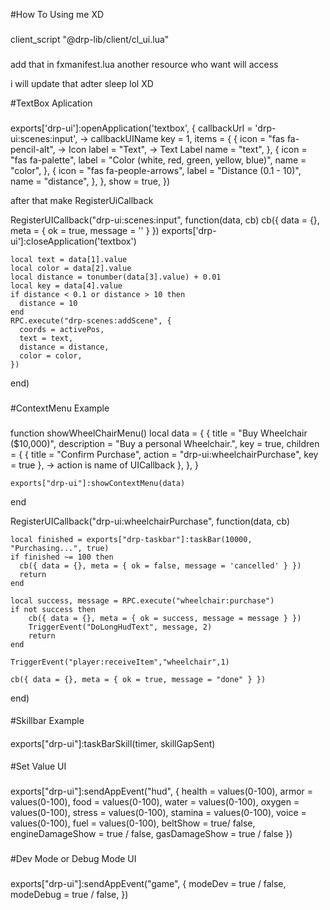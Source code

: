 #How To Using me XD

###
client_script "@drp-lib/client/cl_ui.lua"
###

add that in fxmanifest.lua another resource who want will access 

i will update that adter sleep lol XD

#TextBox Aplication

###
exports['drp-ui']:openApplication('textbox', {
    callbackUrl = 'drp-ui:scenes:input', -> callbackUIName
    key = 1,
    items = {
        {
            icon = "fas fa-pencil-alt", -> Icon
            label = "Text", -> Text Label
            name = "text", 
        },
        {
            icon = "fas fa-palette",
            label = "Color (white, red, green, yellow, blue)",
            name = "color",
        },
        {
            icon = "fas fa-people-arrows",
            label = "Distance (0.1 - 10)",
            name = "distance",
        },
    },
    show = true,
})

after that make RegisterUiCallback

RegisterUICallback("drp-ui:scenes:input", function(data, cb)
    cb({ data = {}, meta = { ok = true, message = '' } })
    exports['drp-ui']:closeApplication('textbox')
   
    local text = data[1].value
    local color = data[2].value
    local distance = tonumber(data[3].value) + 0.01
    local key = data[4].value
    if distance < 0.1 or distance > 10 then
      distance = 10
    end
    RPC.execute("drp-scenes:addScene", {
      coords = activePos,
      text = text,
      distance = distance,
      color = color,
    })
end)
###

#ContextMenu Example

###
function showWheelChairMenu()
    local data = {
        {
            title = "Buy Wheelchair ($10,000)",
            description = "Buy a personal Wheelchair.",
            key = true,
            children = {
				{ title = "Confirm Purchase", action = "drp-ui:wheelchairPurchase", key = true }, -> action is name of UICallback
			},
        },
    }

    exports["drp-ui"]:showContextMenu(data)
end

RegisterUICallback("drp-ui:wheelchairPurchase", function(data, cb)

	local finished = exports["drp-taskbar"]:taskBar(10000, "Purchasing...", true)
	if finished ~= 100 then
	  cb({ data = {}, meta = { ok = false, message = 'cancelled' } })
	  return
	end
	
	local success, message = RPC.execute("wheelchair:purchase")
	if not success then
		cb({ data = {}, meta = { ok = success, message = message } })
		TriggerEvent("DoLongHudText", message, 2)
		return
	end

	TriggerEvent("player:receiveItem","wheelchair",1)
	
	cb({ data = {}, meta = { ok = true, message = "done" } })
end)
####

#Skillbar Example

####
exports["drp-ui"]:taskBarSkill(timer, skillGapSent)
####

#Set Value UI

###
exports["drp-ui"]:sendAppEvent("hud", {
    health = values(0-100),
    armor = values(0-100),
    food = values(0-100),
    water = values(0-100),
    oxygen = values(0-100),
    stress = values(0-100),
    stamina = values(0-100),
    voice = values(0-100),
    fuel = values(0-100),
    beltShow = true/ false,
    engineDamageShow = true / false,
    gasDamageShow = true / false
})
###

#Dev Mode or Debug Mode UI

###
exports["drp-ui"]:sendAppEvent("game", {
    modeDev = true / false,
    modeDebug = true / false,
})
###
